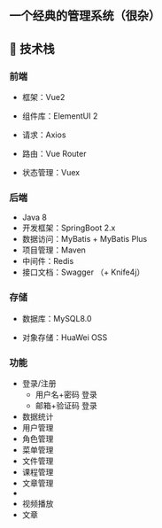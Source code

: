 ## 一个经典的管理系统（很杂）
## 🔧 技术栈
### 前端
- 框架：Vue2

- 组件库：ElementUI 2
- 请求：Axios
- 路由：Vue Router
- 状态管理：Vuex

### 后端
- Java 8
- 开发框架：SpringBoot 2.x
- 数据访问：MyBatis + MyBatis Plus
- 项目管理：Maven
- 中间件：Redis
- 接口文档：Swagger （+ Knife4j）


### 存储
- 数据库：MySQL8.0

- 对象存储：HuaWei OSS


### 功能
- 登录/注册
  - 用户名+密码 登录
  - 邮箱+验证码 登录
- 数据统计
- 用户管理
- 角色管理
- 菜单管理
- 文件管理
- 课程管理
- 文章管理
- 
- 视频播放
- 文章
